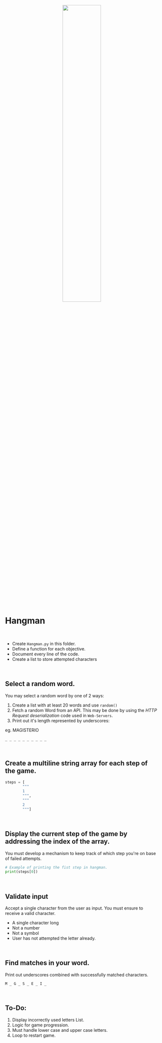 <div style="text-align:center">
        <img    src="https://media.istockphoto.com/illustrations/simple-illustration-of-hangman-game-illustration-id1196954772?k=20&m=1196954772&s=612x612&w=0&h=nzsr9bCwxp9xW3dp-nBJeXE7TVGqnWtdJpbaXvEyl3E="
                width="50%" 
                height="50%" />          
</div>

<br>

# Hangman

<br>

* Create `Hangman.py` in this folder.
* Define a function for each objective.
* Document every line of the code.
* Create a list to store attempted characters

<br>

## Select a random word.
You may select a random word by one of 2 ways:
1. Create a list with at least 20 words and use `random()`
2. Fetch a random Word from an API. This may be done by using the *HTTP Request deserialization* code used in `Web-Servers`.
3. Print out it's length represented by underscores:

eg. MAGISTERIO
``` 
_ _ _ _ _ _ _ _ _ _
```

<br>

## Create a multiline string array for each step of the game.
```python
steps = [
        """
        1
        """,
        """
        2
        """]
```

<br>

## Display the current step of the game by addressing the index of the array.
You must develop a mechanism to keep track of which step you're on base of failed attempts.
```python
# Example of printing the fist step in hangman.
print(steps[0])
```

<br>

## Validate input
Accept a single character from the user as input. You must ensure to receive a valid character.
* A single character long
* Not a number
* Not a symbol
* User has not attempted the letter already.

<br>

## Find matches in your word.
Print out underscores combined with successfully matched characters.
``` 
M _ G _ S _ E _ I _
```

<br>

## To-Do:
1. Display incorrectly used letters List.
2. Logic for game progression.
3. Must handle lower case and upper case letters.
4. Loop to restart game.